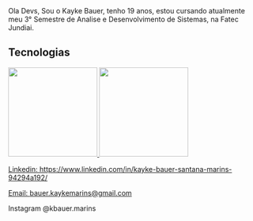 <!DOCTYPE html>
<html lang="pt-br">
<head>

<link rel="stylesheet" href="https://cdn.jsdelivr.net/gh/devicons/devicon@v2.15.1/devicon.min.css">

<!-- in your body -->

</head>
<body>
Ola Devs, Sou o Kayke Bauer, tenho 19 anos, estou cursando atualmente meu 3° Semestre de Analise e Desenvolvimento de Sistemas, na Fatec Jundiai.

<h2>Tecnologias</h2>

<div>
<a href="https://github.com/Kbauer23">
<img height="180em" src="https://github-readme-stats.vercel.app/api/top-langs/?username=Kbauer23&layout=compact&langs_count=7&theme=dracula"/>
<img height="180em" src="https://github-readme-stats.vercel.app/api?username=Kbauer23&show_icons=true&theme=dracula&include_all_commits=true&count_private=true"/>
</div>

<p>
Linkedin: https://www.linkedin.com/in/kayke-bauer-santana-marins-94294a192/

Email: bauer.kaykemarins@gmail.com

Instagram @kbauer.marins

</p>
